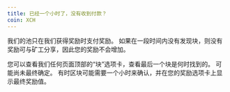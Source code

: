 ```yaml
---
title: 已经一个小时了，没有收到付款？
coin: XCH
---
```


我们的池只在我们获得奖励时支付奖励。 如果在一段时间内没有发现块，则没有奖励可与矿工分享，因此您的奖励不会增加。

您可以查看我们任何页面顶部的“块”选项卡，查看最后一个块是何时找到的。 可能尚未最终确定。 有时区块可能需要一个小时来确认，并在您的奖励选项卡上显示最终奖励值。
